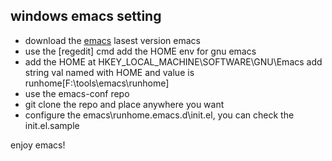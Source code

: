 ## windows emacs setting

- download the [emacs](https://www.gnu.org/software/emacs/) lasest version emacs
- use the [regedit] cmd add the HOME env for gnu emacs
- add the HOME at HKEY_LOCAL_MACHINE\SOFTWARE\GNU\Emacs add string val named with HOME and value is runhome[F:\tools\emacs\runhome]
- use the emacs-conf repo
- git clone the repo and place anywhere you want
- configure the emacs\runhome\.emacs.d\init.el, you can check the init.el.sample

enjoy emacs!
